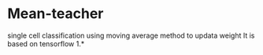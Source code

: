 # Mean-teacher
single cell classification using moving average method to updata weight
It is based on tensorflow 1.*
